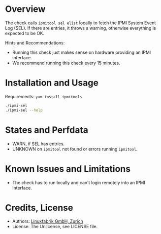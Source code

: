# Overview

The check calls `ipmitool sel elist` locally to fetch the IPMI System Event Log
(SEL). If there are entries, it throws a warning, otherwise everything is
expected to be OK.

Hints and Recommendations:
* Running this check just makes sense on hardware providing an IPMI interface.
* We recommend running this check every 15 minutes.


# Installation and Usage

Requirements: `yum install ipmitools`

```bash
./ipmi-sel
./ipmi-sel --help
```


# States and Perfdata

* WARN, if SEL has entries.
* UNKNOWN on `ipmitool` not found or errors running `ipmitool`.


# Known Issues and Limitations

* The check has to run locally and can't login remotely into an IPMI interface.


# Credits, License

* Authors: [Linuxfabrik GmbH, Zurich](https://www.linuxfabrik.ch)
* License: The Unlicense, see LICENSE file.

